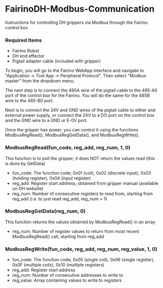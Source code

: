 # FairinoDH-Modbus-Communication
Instructions for controlling DH grippers via Modbus through the Fairino control box

### Required Items
 - Fairino Robot
 - DH end effector
 - Pigtail adapter cable (included with gripper)

To begin, you will go to the Fairino WebApp interface and navigate to "Application -> Tool App -> Peripheral Protocol". Then select "Modbus master" from the dropdown menu.

The next step is to connect the 485A wire of the pigtail cable to the 485-A0 port of the control box for the Fairino. You will do the same for the 485B wire to the 485-B0 port.

Next is to connect the 24V and GND wires of the pigtail cable to either and external power supply, or connect the 24V to a DO port on the control box and the GND wire to a GND or E-0V port.

Once the gripper has power, you can control it using the functions ModbusRegRead(), ModbusRegGetData(), and ModbusRegWrite().

### ModbusRegRead(fun_code, reg_add, reg_num, 1, 0)
This function is to poll the gripper; it does NOT return the values read (this is done by GetData)
- fun_code: The function code; 0x01 (coil), 0x02 (discrete input), 0x03 (holding register), 0x04 (input register)
- reg_add: Register start address; obtained from gripper manual (available on DH website)
- reg_num: Number of consecutive registers to read from, starting from reg_add (i.e. to just read reg_add, reg_num = 1)

### ModbusRegGetData(reg_num, 0)
This function returns the values obtained by ModbusRegRead() in an array
- reg_num: Number of register values to return from most recent ModbusRegRead() call, starting from reg_add

### ModbusRegWrite(fun_code, reg_add, reg_num, reg_value, 1, 0)
- fun_code: The function code; 0x05 (single coil), 0x06 (single register), 0x0F (multiple coils), 0x10 (multiple registers)
- reg_add: Register start address
- reg_num: Number of consecutive addresses to write to
- reg_value: Array containing values to write to registers
